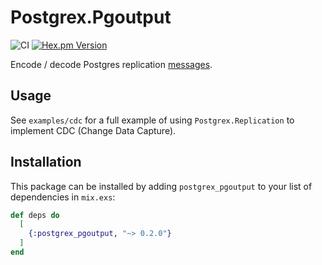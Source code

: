 # Postgrex.Pgoutput

![CI](https://github.com/drowzy/postgrex_pgoutput/actions/workflows/ci.yml/badge.svg)
[![Hex.pm Version](https://img.shields.io/hexpm/v/postgrex_pgoutput.svg?style=flat-square)](https://hex.pm/packages/postgrex_pgoutput)

Encode / decode Postgres replication [messages](https://www.postgresql.org/docs/14/protocol-logicalrep-message-formats.html).

## Usage

See `examples/cdc` for a full example of using `Postgrex.Replication` to implement CDC (Change Data Capture).

## Installation

This package can be installed by adding `postgrex_pgoutput` to your list of dependencies in `mix.exs`:

```elixir
def deps do
  [
    {:postgrex_pgoutput, "~> 0.2.0"}
  ]
end
```
